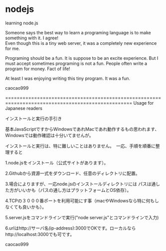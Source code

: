 # nodejs
learning node.js


Someone says the best way to learn a programing language is to make something with it. I agree!  
Even though this is a tiny web server, it was a completely new experience for me.

Programing should be a fun.  It is suppose to be an excite experience. 
But I must accept sometimes programing is not a fun. 
People often write a program for money.  Fact of life!

At least I was enjoying writing this  tiny program. It was a fun.

caocao999

==================================================================================================
Usage for Japanese readers

インストールと実行の手引き

基本JavaScriptですからWindowsであれMacであれ動作するもの思われます、
Windowsでは動作確認は十分いてませんが。

インストールと実行は、特に難しいことはありません。　一応、手順を順番に整理すると

1.node.jsをインストール（公式サイトがあります）。

2.Githubから資源一式をダウンロード、任意のディレクトリに配置。

3.場合によりますが、一応node.jsのインストールディレクトリには
  パスは通した方がいいかも（パスの通し方はプラットフォームとOS依存）。

4.TCPの３０００番ポートを利用可能にす事（macやWindowsなら特に何もしなくても良いかも）。

5.server.jsをコマンドラインで実行("node server.js"とコマンドラインで入力)

6.urlはhttp://サーバ名(ip-address):3000でOKです。ローカルならhttp://localhost:3000でも可です。

caocao999










